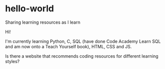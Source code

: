 # hello-world
Sharing learning resources as I learn

Hi!

I'm currently learning Python, C, SQL (have done Code Academy Learn SQL and am now onto a Teach Yourself book), HTML, CSS and JS.  

Is there a website that recommends coding resources for different learning styles?
